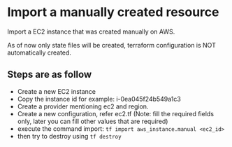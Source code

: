 # Import a manually created resource

Import a EC2 instance that was created manually on AWS.

As of now only state files will be created, terraform configuration is NOT automatically created.

## Steps are as follow

- Create a new EC2 instance
- Copy the instance id for example: i-0ea045f24b549a1c3
- Create a provider mentioning ec2 and region.
- Create a new configuration, refer ec2.tf (Note: fill the required fields only, later you can fill other values that are required)
- execute the command import: `tf import aws_instance.manual <ec2_id>`
- then try to destroy using `tf destroy`
